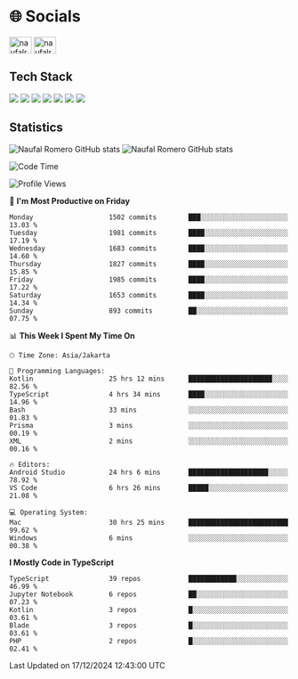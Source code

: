<h1 align="">🌐 Socials</h1>
<p align="left">
<a href="https://linkedin.com/in/naufal-romero-putra-pratama-9ab816177/" target="blank"><img align="center" src="https://raw.githubusercontent.com/rahuldkjain/github-profile-readme-generator/master/src/images/icons/Social/linked-in-alt.svg" alt="naufalromero" height="30" width="40" /></a>
<a href="https://instagram.com/naufalromero" target="blank"><img align="center" src="https://raw.githubusercontent.com/rahuldkjain/github-profile-readme-generator/master/src/images/icons/Social/instagram.svg" alt="naufalromero" height="30" width="40" /></a>
</p>


<h2 align="">Tech Stack</h2>
<div align="">
  <img src="https://img.shields.io/badge/next.js-000000?style=for-the-badge&logo=nextdotjs&logoColor=white"/>
 <img src="https://img.shields.io/badge/typescript-%23007ACC.svg?style=for-the-badge&logo=typescript&logoColor=white"/>
 <img src="https://img.shields.io/badge/react-%2320232a.svg?style=for-the-badge&logo=react&logoColor=%2361DAFB"/>
 <img src="https://img.shields.io/badge/tailwindcss-%2338B2AC.svg?style=for-the-badge&logo=tailwind-css&logoColor=white"/>
 <img src="https://img.shields.io/badge/Prisma-3982CE?style=for-the-badge&logo=Prisma&logoColor=white"/>
 <img src="https://img.shields.io/badge/javascript-%23323330.svg?style=for-the-badge&logo=javascript&logoColor=%23F7DF1E"/>
 <img src="https://img.shields.io/badge/java-%23ED8B00.svg?style=for-the-badge&logo=openjdk&logoColor=white"/>
</div>


<h2 align="">Statistics</h2>
<div align="">
<img src="https://github-readme-stats-xi-nine-74.vercel.app/api?username=romves&show_icons=true&theme=tokyonight&include_all_commits=true&count_private=true" alt="Naufal Romero GitHub stats"/>
<img src="https://github-readme-stats-xi-nine-74.vercel.app/api/top-langs/?username=romves&theme=tokyonight&hide_border=false&include_all_commits=true&count_private=true&layout=compact" alt="Naufal Romero GitHub stats"/>
</div>

<!--START_SECTION:waka-->
![Code Time](http://img.shields.io/badge/Code%20Time-1%2C837%20hrs%2022%20mins-blue)

![Profile Views](http://img.shields.io/badge/Profile%20Views-0-blue)

📅 **I'm Most Productive on Friday** 

```text
Monday                   1502 commits        ███░░░░░░░░░░░░░░░░░░░░░░   13.03 % 
Tuesday                  1981 commits        ████░░░░░░░░░░░░░░░░░░░░░   17.19 % 
Wednesday                1683 commits        ████░░░░░░░░░░░░░░░░░░░░░   14.60 % 
Thursday                 1827 commits        ████░░░░░░░░░░░░░░░░░░░░░   15.85 % 
Friday                   1985 commits        ████░░░░░░░░░░░░░░░░░░░░░   17.22 % 
Saturday                 1653 commits        ████░░░░░░░░░░░░░░░░░░░░░   14.34 % 
Sunday                   893 commits         ██░░░░░░░░░░░░░░░░░░░░░░░   07.75 % 
```


📊 **This Week I Spent My Time On** 

```text
🕑︎ Time Zone: Asia/Jakarta

💬 Programming Languages: 
Kotlin                   25 hrs 12 mins      █████████████████████░░░░   82.56 % 
TypeScript               4 hrs 34 mins       ████░░░░░░░░░░░░░░░░░░░░░   14.96 % 
Bash                     33 mins             ░░░░░░░░░░░░░░░░░░░░░░░░░   01.83 % 
Prisma                   3 mins              ░░░░░░░░░░░░░░░░░░░░░░░░░   00.19 % 
XML                      2 mins              ░░░░░░░░░░░░░░░░░░░░░░░░░   00.16 % 

🔥 Editors: 
Android Studio           24 hrs 6 mins       ████████████████████░░░░░   78.92 % 
VS Code                  6 hrs 26 mins       █████░░░░░░░░░░░░░░░░░░░░   21.08 % 

💻 Operating System: 
Mac                      30 hrs 25 mins      █████████████████████████   99.62 % 
Windows                  6 mins              ░░░░░░░░░░░░░░░░░░░░░░░░░   00.38 % 
```

**I Mostly Code in TypeScript** 

```text
TypeScript               39 repos            ████████████░░░░░░░░░░░░░   46.99 % 
Jupyter Notebook         6 repos             ██░░░░░░░░░░░░░░░░░░░░░░░   07.23 % 
Kotlin                   3 repos             █░░░░░░░░░░░░░░░░░░░░░░░░   03.61 % 
Blade                    3 repos             █░░░░░░░░░░░░░░░░░░░░░░░░   03.61 % 
PHP                      2 repos             █░░░░░░░░░░░░░░░░░░░░░░░░   02.41 % 
```




 Last Updated on 17/12/2024 12:43:00 UTC
<!--END_SECTION:waka-->
